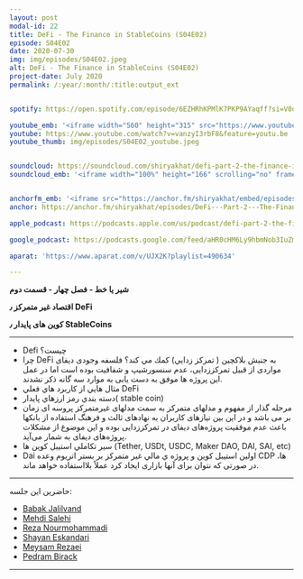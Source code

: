 ```yaml
---
layout: post
modal-id: 22
title: DeFi - The Finance in StableCoins (S04E02)
episode: S04E02
date: 2020-07-30
img: img/episodes/S04E02.jpeg
alt: DeFi - The Finance in StableCoins (S04E02)
project-date: July 2020
permalink: /:year/:month/:title:output_ext


spotify: https://open.spotify.com/episode/6EZHRhKPMlK7PKP9AYaqff?si=V0o97wAWST-m3F70jEmcTA

youtube_emb: '<iframe width="560" height="315" src="https://www.youtube.com/embed/vanzyI3rbF8" frameborder="0" allow="accelerometer; autoplay; encrypted-media; gyroscope; picture-in-picture" allowfullscreen></iframe>'
youtube: https://www.youtube.com/watch?v=vanzyI3rbF8&feature=youtu.be
youtube_thumb: img/episodes/S04E02_youtube.jpeg


soundcloud: https://soundcloud.com/shiryakhat/defi-part-2-the-finance-in-stablecoins-s04e02-1
soundcloud_emb: '<iframe width="100%" height="166" scrolling="no" frameborder="no" allow="autoplay" src="https://w.soundcloud.com/player/?url=https%3A//api.soundcloud.com/tracks/867562138&color=%23ff5500&auto_play=false&hide_related=true&show_comments=true&show_user=true&show_reposts=false&show_teaser=true"></iframe><div style="font-size: 10px; color: #cccccc;line-break: anywhere;word-break: normal;overflow: hidden;white-space: nowrap;text-overflow: ellipsis; font-family: Interstate,Lucida Grande,Lucida Sans Unicode,Lucida Sans,Garuda,Verdana,Tahoma,sans-serif;font-weight: 100;"><a href="https://soundcloud.com/shiryakhat" title="Shir | Khat" target="_blank" style="color: #cccccc; text-decoration: none;">Shir | Khat</a> · <a href="https://soundcloud.com/shiryakhat/defi-part-2-the-finance-in-stablecoins-s04e02-1" title="DeFi - Part 2 - The Finance in StableCoins (S04E02)" target="_blank" style="color: #cccccc; text-decoration: none;">DeFi - Part 2 - The Finance in StableCoins (S04E02)</a></div>'


anchorfm_emb: '<iframe src="https://anchor.fm/shiryakhat/embed/episodes/DeFi---Part-2---The-Finance-in-StableCoins-S04E02-ehfibm" width="100%" frameborder="0" scrolling="no"></iframe>'
anchor: https://anchor.fm/shiryakhat/episodes/DeFi---Part-2---The-Finance-in-StableCoins-S04E02-ehfibm

apple_podcast: https://podcasts.apple.com/us/podcast/defi-part-2-the-finance-in-stablecoins-s04e02/id1221206951?i=1000486673224

google_podcast: https://podcasts.google.com/feed/aHR0cHM6Ly9hbmNob3IuZm0vcy8xMWFhODUzYy9wb2RjYXN0L3Jzcw/episode/ZGYxOTFkYmMtNzY4ZS00N2NlLWE3YmItN2EwMDhjYjhjNmM3?sa=X&ved=2ahUKEwjNo8C83vbqAhW5g3IEHT0rC8EQkfYCegQIARAF

aparat: 'https://www.aparat.com/v/UJX2K?playlist=490634'

---
```


**شیر یا خط -  فصل چهار - قسمت دوم**

**اقتصاد غیر متمرکز ٫ DeFi**

**کوین های پایدار ٫ StableCoins**

-------------------------------------------------------

- Defi چيست؟
- چرا DeFi به جنبش بلاكچين  ( تمركز زدايي) كمك مي كند؟  فلسفه وجودی دیفای مواردی از قبیل تمرکززدایی، عدم سنسورشیپ و شفافیت بوده است اما در عمل این پروژه ها موفق به دست یابی به موارد سه گانه ذکر نشدند.
- مثال هايي از كاربرد هاي  فعلي DeFi
- دسته بندي رمز ارزهاي پايدار( stable coin)
- مرحله گذار از مفهوم و مدلهای متمرکز به سمت مدلهای غیرمتمرکز پروسه ای زمان بر می باشد و در این بین نیازهای کاربران به نهادهای ثالث و فرهنگ استفاده از بانکها باعث عدم موفقیت پروژه‌های دیفای در تمرکززدایی بوده و این موضوع از مشکلات پروژه‌های دیفای به شمار می‌آید.
- سير تكاملي استيبل كوين ها (Tether, USDt, USDC, Maker DAO, DAI, SAI, etc)
- Dai اولين استيبل كوين و  پروژه ي مالي غير متمركز بر بستر اتريوم
وعده CDP ها، در صورتی که نتوان برای آنها بازاری ایجاد کرد عملاً بلااستفاده خواهد ماند.


------------
  حاضرین این جلسه:
  
- [Babak Jalilvand](https://twitter.com/BabakJalilvand)
- [Mehdi Salehi](https://twitter.com/GreatSaoshyant)
- [Reza Nourmohammadi](https://www.instagram.com/rezanmmd/)
- [Shayan Eskandari](https://twitter.com/sbetamc) 
- [Meysam Rezaei](https://twitter.com/meysamrezaei) 
- [Pedram Birack](https://twitter.com/pedrambirack)
  
-----------------------------------------------------------------------
